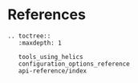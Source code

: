 # References

```eval_rst
.. toctree::
   :maxdepth: 1
   
   tools_using_helics 
   configuration_options_reference
   api-reference/index
	
```
